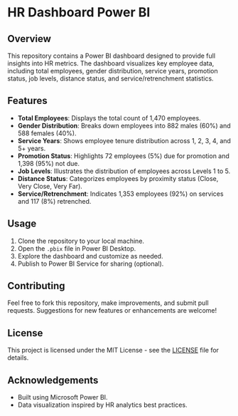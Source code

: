 # HR Dashboard Power BI

## Overview
This repository contains a Power BI dashboard designed to provide full insights into HR metrics. The dashboard visualizes key employee data, including total employees, gender distribution, service years, promotion status, job levels, distance status, and service/retrenchment statistics.

## Features
- **Total Employees**: Displays the total count of 1,470 employees.
- **Gender Distribution**: Breaks down employees into 882 males (60%) and 588 females (40%).
- **Service Years**: Shows employee tenure distribution across 1, 2, 3, 4, and 5+ years.
- **Promotion Status**: Highlights 72 employees (5%) due for promotion and 1,398 (95%) not due.
- **Job Levels**: Illustrates the distribution of employees across Levels 1 to 5.
- **Distance Status**: Categorizes employees by proximity status (Close, Very Close, Very Far).
- **Service/Retrenchment**: Indicates 1,353 employees (92%) on services and 117 (8%) retrenched.

## Usage
1. Clone the repository to your local machine.
2. Open the `.pbix` file in Power BI Desktop.
3. Explore the dashboard and customize as needed.
4. Publish to Power BI Service for sharing (optional).

## Contributing
Feel free to fork this repository, make improvements, and submit pull requests. Suggestions for new features or enhancements are welcome!

## License
This project is licensed under the MIT License - see the [LICENSE](LICENSE) file for details.

## Acknowledgements
- Built using Microsoft Power BI.
- Data visualization inspired by HR analytics best practices.